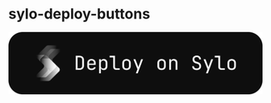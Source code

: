 # sylo-deploy-buttons

[![Sylo](https://github.com/NebulaServices/sylo-deploy-buttons/blob/main/3.png)](https://sylodev.com/deploybutton/nebula)
